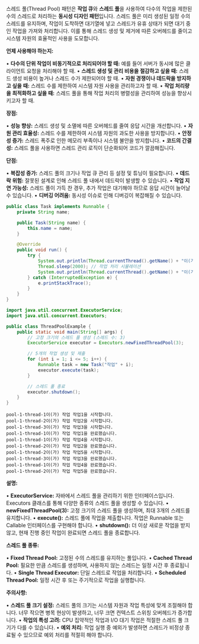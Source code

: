 스레드 풀(Thread Pool) 패턴은 **작업 큐**와 **스레드 풀**을 사용하여 다수의 작업을 제한된 수의 스레드로 처리하는 **동시성 디자인 패턴**입니다. 스레드 풀은 미리 생성된 일정 수의 스레드를 유지하며, 작업이 도착하면 대기열에 넣고 스레드가 유휴 상태가 되면 대기 중인 작업을 가져와 처리합니다. 이를 통해 스레드 생성 및 제거에 따른 오버헤드를 줄이고 시스템 자원의 효율적인 사용을 도모합니다.

  

**언제 사용해야 하는지:**

• **다수의 단위 작업이 비동기적으로 처리되어야 할 때:** 예를 들어 서버가 동시에 많은 클라이언트 요청을 처리해야 할 때.
• **스레드 생성 및 관리 비용을 절감하고 싶을 때:** 스레드 생성 비용이 높거나 스레드 수가 제한되어야 할 때.
• **자원 경쟁이나 데드락을 방지하고 싶을 때:** 스레드 수를 제한하여 시스템 자원 사용을 관리하고자 할 때.
• **작업 처리량을 최적화하고 싶을 때:** 스레드 풀을 통해 작업 처리의 병렬성을 관리하여 성능을 향상시키고자 할 때.


**장점:**

• **성능 향상:** 스레드 생성 및 소멸에 따른 오버헤드를 줄여 응답 시간을 개선합니다.
• **자원 관리 효율성:** 스레드 수를 제한하여 시스템 자원의 과도한 사용을 방지합니다.
• **안정성 증가:** 스레드 폭주로 인한 메모리 부족이나 시스템 불안을 방지합니다.
• **코드의 간결성:** 스레드 풀을 사용하면 스레드 관리 로직이 단순화되어 코드가 깔끔해집니다.


**단점:**

• **복잡성 증가:** 스레드 풀의 크기나 작업 큐 관리 등 설정 및 튜닝이 필요합니다.
• **데드락 위험:** 잘못된 설계로 인해 스레드 풀 내에서 데드락이 발생할 수 있습니다.
• **작업 지연 가능성:** 스레드 풀이 가득 찬 경우, 추가 작업은 대기해야 하므로 응답 시간이 늘어날 수 있습니다.
• **디버깅 어려움:** 동시성 이슈로 인해 디버깅이 복잡해질 수 있습니다.


```java
public class Task implements Runnable {
    private String name;

    public Task(String name) {
        this.name = name;
    }

    @Override
    public void run() {
        try {
            System.out.println(Thread.currentThread().getName() + "이(가) 작업 " + name + "을 시작합니다.");
            Thread.sleep(2000); // 작업 처리 시뮬레이션
            System.out.println(Thread.currentThread().getName() + "이(가) 작업 " + name + "을 완료했습니다.");
        } catch (InterruptedException e) {
            e.printStackTrace();
        }
    }
}
```

```java
import java.util.concurrent.ExecutorService;
import java.util.concurrent.Executors;

public class ThreadPoolExample {
    public static void main(String[] args) {
        // 고정 크기의 스레드 풀 생성 (스레드 수: 3)
        ExecutorService executor = Executors.newFixedThreadPool(3);

        // 5개의 작업 생성 및 제출
        for (int i = 1; i <= 5; i++) {
            Runnable task = new Task("작업" + i);
            executor.execute(task);
        }

        // 스레드 풀 종료
        executor.shutdown();
    }
}
```

```
pool-1-thread-1이(가) 작업 작업1을 시작합니다.
pool-1-thread-2이(가) 작업 작업2을 시작합니다.
pool-1-thread-3이(가) 작업 작업3을 시작합니다.
pool-1-thread-1이(가) 작업 작업1을 완료했습니다.
pool-1-thread-1이(가) 작업 작업4을 시작합니다.
pool-1-thread-2이(가) 작업 작업2을 완료했습니다.
pool-1-thread-2이(가) 작업 작업5을 시작합니다.
pool-1-thread-3이(가) 작업 작업3을 완료했습니다.
pool-1-thread-1이(가) 작업 작업4을 완료했습니다.
pool-1-thread-2이(가) 작업 작업5을 완료했습니다.
```

**설명:**

• **ExecutorService:** 자바에서 스레드 풀을 관리하기 위한 인터페이스입니다. Executors 클래스를 통해 다양한 종류의 스레드 풀을 생성할 수 있습니다.
• **newFixedThreadPool(3):** 고정 크기의 스레드 풀을 생성하며, 최대 3개의 스레드를 유지합니다.
• **execute():** 스레드 풀에 작업을 제출합니다. 작업은 Runnable 또는 Callable 인터페이스를 구현해야 합니다.
• **shutdown():** 더 이상 새로운 작업을 받지 않고, 현재 진행 중인 작업이 완료되면 스레드 풀을 종료합니다.

  
**스레드 풀 종류:**

• **Fixed Thread Pool:** 고정된 수의 스레드를 유지하는 풀입니다.
• **Cached Thread Pool:** 필요한 만큼 스레드를 생성하며, 사용하지 않는 스레드는 일정 시간 후 종료됩니다.
• **Single Thread Executor:** 단일 스레드로 작업을 처리합니다.
• **Scheduled Thread Pool:** 일정 시간 후 또는 주기적으로 작업을 실행합니다.

**주의사항:**

• **스레드 풀 크기 설정:** 스레드 풀의 크기는 시스템 자원과 작업 특성에 맞게 조절해야 합니다. 너무 작으면 병목 현상이 발생하고, 너무 크면 컨텍스트 스위칭 오버헤드가 증가합니다.
• **작업의 특성 고려:** CPU 집약적인 작업과 I/O 대기 작업은 적절한 스레드 풀 크기가 다를 수 있습니다.
• **예외 처리:** 작업 실행 중 예외가 발생하면 스레드가 비정상 종료될 수 있으므로 예외 처리를 적절히 해야 합니다.
